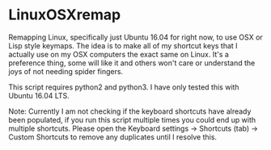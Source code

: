 # LinuxOSXremap
Remapping Linux, specifically just Ubuntu 16.04 for right now, to use OSX or Lisp style keymaps. The idea is to make all of my shortcut keys that I actually use on my OSX computers the exact same on Linux. It's a preference thing, some will like it and others won't care or understand the joys of not needing spider fingers.

This script requires python2 and python3. I have only tested this with Ubuntu 16.04 LTS.

Note: Currently I am not checking if the keyboard shortcuts have already been populated, if you run this script multiple times you could end up with multiple shortcuts. Please open the Keyboard settings -> Shortcuts (tab) -> Custom Shortcuts to remove any duplicates until I resolve this.
